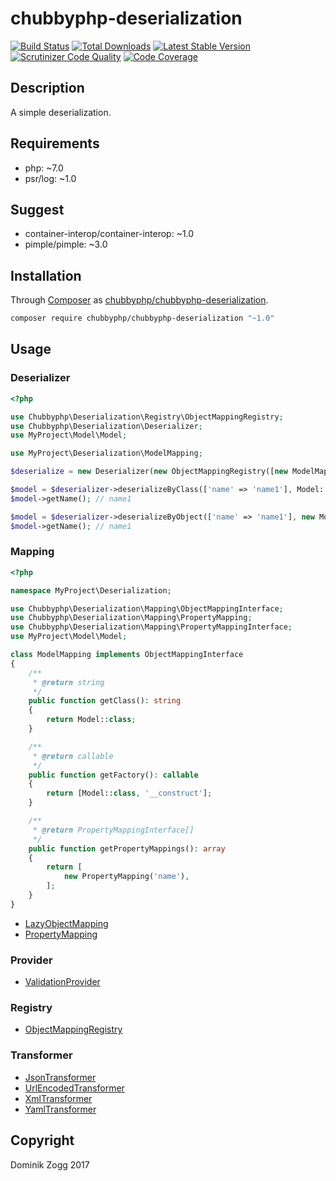 # chubbyphp-deserialization

[![Build Status](https://api.travis-ci.org/chubbyphp/chubbyphp-deserialization.png?branch=master)](https://travis-ci.org/chubbyphp/chubbyphp-deserialization)
[![Total Downloads](https://poser.pugx.org/chubbyphp/chubbyphp-deserialization/downloads.png)](https://packagist.org/packages/chubbyphp/chubbyphp-deserialization)
[![Latest Stable Version](https://poser.pugx.org/chubbyphp/chubbyphp-deserialization/v/stable.png)](https://packagist.org/packages/chubbyphp/chubbyphp-deserialization)
[![Scrutinizer Code Quality](https://scrutinizer-ci.com/g/chubbyphp/chubbyphp-deserialization/badges/quality-score.png?b=master)](https://scrutinizer-ci.com/g/chubbyphp/chubbyphp-deserialization/?branch=master)
[![Code Coverage](https://scrutinizer-ci.com/g/chubbyphp/chubbyphp-deserialization/badges/coverage.png?b=master)](https://scrutinizer-ci.com/g/chubbyphp/chubbyphp-deserialization/?branch=master)

## Description

A simple deserialization.

## Requirements

 * php: ~7.0
 * psr/log: ~1.0

## Suggest

 * container-interop/container-interop: ~1.0
 * pimple/pimple: ~3.0

## Installation

Through [Composer](http://getcomposer.org) as [chubbyphp/chubbyphp-deserialization][1].

```sh
composer require chubbyphp/chubbyphp-deserialization "~1.0"
```

## Usage

### Deserializer

```php
<?php

use Chubbyphp\Deserialization\Registry\ObjectMappingRegistry;
use Chubbyphp\Deserialization\Deserializer;
use MyProject\Model\Model;

use MyProject\Deserialization\ModelMapping;

$deserialize = new Deserializer(new ObjectMappingRegistry([new ModelMapping()]));

$model = $deserializer->deserializeByClass(['name' => 'name1'], Model::class);
$model->getName(); // name1

$model = $deserializer->deserializeByObject(['name' => 'name1'], new Model);
$model->getName(); // name1
```

### Mapping

```php
<?php

namespace MyProject\Deserialization;

use Chubbyphp\Deserialization\Mapping\ObjectMappingInterface;
use Chubbyphp\Deserialization\Mapping\PropertyMapping;
use Chubbyphp\Deserialization\Mapping\PropertyMappingInterface;
use MyProject\Model\Model;

class ModelMapping implements ObjectMappingInterface
{
    /**
     * @return string
     */
    public function getClass(): string
    {
        return Model::class;
    }

    /**
     * @return callable
     */
    public function getFactory(): callable
    {
        return [Model::class, '__construct'];
    }

    /**
     * @return PropertyMappingInterface[]
     */
    public function getPropertyMappings(): array
    {
        return [
            new PropertyMapping('name'),
        ];
    }
}
```

 * [LazyObjectMapping][2]
 * [PropertyMapping][3]

### Provider

* [ValidationProvider][4]

### Registry

* [ObjectMappingRegistry][5]


### Transformer

* [JsonTransformer][6]
* [UrlEncodedTransformer][7]
* [XmlTransformer][8]
* [YamlTransformer][9]

## Copyright

Dominik Zogg 2017


[1]: https://packagist.org/packages/chubbyphp/chubbyphp-deserialization

[2]: doc/Mapping/LazyObjectMapping.md
[3]: doc/Mapping/PropertyMapping.md

[4]: doc/Provider/DeserializationProvider.md

[5]: doc/Registry/ObjectMappingRegistry.md

[6]: doc/Transformer/JsonTransformer.md
[7]: doc/Transformer/UrlEncodedTransformer.md
[8]: doc/Transformer/XmlTransformer.md
[9]: doc/Transformer/YamlTransformer.md

